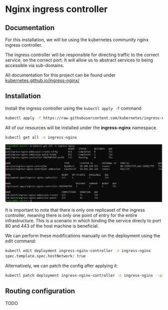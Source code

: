 # Nginx ingress controller

## Documentation

For this installation, we will be using the kubernetes community nginx ingress controller.

The ingress controller will be responsible for directing traffic to the correct service, on the correct port. It will allow us to abstract services to being accessible via sub-domains.

All documentation for this project can be found under [kubernetes.github.io/ingress-nginx/](https://kubernetes.github.io/ingress-nginx/deploy/#bare-metal-clusters)

## Installation

Install the ingress controller using the `kubectl apply -f` command

```sh
kubectl apply -f https://raw.githubusercontent.com/kubernetes/ingress-nginx/controller-v1.4.0/deploy/static/provider/baremetal/deploy.yaml
```

All of our resources will be installed under the **ingress-nginx** namespace.

```sh
kubectl get all -n ingress-nginx
```

![installation](images/ingress-controller/installation.jpg)

It is important to note that there is only one replicaset of the ingress controller, meaning there is only one point of entry for the entire infrastructure. This is a scenario in which binding the service direcly to port 80 and 443 of the host machine is beneficial.

We can perform these modifications manually on the deployment using the edit command:

```sh
kubectl edit deployment ingress-nginx-controller -n ingress-nginx
spec.template.spec.hostNetwork: true
```

Alternatively, we can patch the config after applying it:

```sh
kubectl patch deployment ingress-nginx-controller -n ingress-nginx --patch '{"spec": {"template": {"spec":{"dnsPolicy": "ClusterFirstWithHostNet", "hostNetwork": true}}}}'
```

## Routing configuration

TODO
